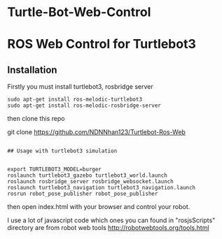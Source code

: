 # Turtle-Bot-Web-Control
ROS Web Control for Turtlebot3 
======================

## Installation
Firstly you must install turtlebot3, rosbridge server 
```
sudo apt-get install ros-melodic-turtlebot3
sudo apt-get install ros-melodic-rosbridge-server

```
then clone this repo

git clone https://github.com/NDNNhan123/Turtlebot-Ros-Web
```

## Usage with turtlebot3 simulation


export TURTLEBOT3_MODEL=burger
roslaunch turtlebot3_gazebo turtlebot3_world.launch
roslaunch rosbridge_server rosbridge_websocket.launch
roslaunch turtlebot3_navigation turtlebot3_navigation.launch
rosrun robot_pose_publisher robot_pose_publisher
```
then open index.html with your browser and control your robot.

I use a lot of javascript code which ones you can found in "rosjsScripts" directory are from robot web tools
http://robotwebtools.org/tools.html
